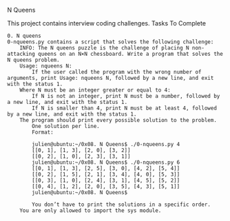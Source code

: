 N Queens

This project contains interview coding challenges.
Tasks To Complete

    0. N queens
    0-nqueens.py contains a script that solves the following challenge:
        INFO: The N queens puzzle is the challenge of placing N non-attacking queens on an N×N chessboard. Write a program that solves the N queens problem.
        Usage: nqueens N:
            If the user called the program with the wrong number of arguments, print Usage: nqueens N, followed by a new line, and exit with the status 1.
        Where N must be an integer greater or equal to 4:
            If N is not an integer, print N must be a number, followed by a new line, and exit with the status 1.
            If N is smaller than 4, print N must be at least 4, followed by a new line, and exit with the status 1.
        The program should print every possible solution to the problem.
            One solution per line.
            Format:

            julien@ubuntu:~/0x08. N Queens$ ./0-nqueens.py 4
            [[0, 1], [1, 3], [2, 0], [3, 2]]
            [[0, 2], [1, 0], [2, 3], [3, 1]]
            julien@ubuntu:~/0x08. N Queens$ ./0-nqueens.py 6
            [[0, 1], [1, 3], [2, 5], [3, 0], [4, 2], [5, 4]]
            [[0, 2], [1, 5], [2, 1], [3, 4], [4, 0], [5, 3]]
            [[0, 3], [1, 0], [2, 4], [3, 1], [4, 5], [5, 2]]
            [[0, 4], [1, 2], [2, 0], [3, 5], [4, 3], [5, 1]]
            julien@ubuntu:~/0x08. N Queens$

            You don’t have to print the solutions in a specific order.
        You are only allowed to import the sys module.


